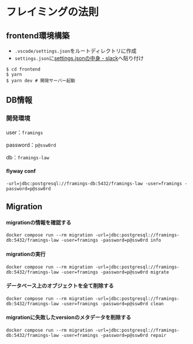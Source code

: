 # フレイミングの法則

## frontend環境構築

- `.vscode/settings.json`をルートディレクトリに作成
- `settings.json`に[settings.jsonの中身 - slack](https://gp41-hq.slack.com/archives/C048MULC86L/p1666684708531239)へ貼り付け

```shell
$ cd frontend
$ yarn
$ yarn dev # 開発サーバー起動
```

## DB情報
### 開発環境
user：`framings`

password：`p@ssw0rd`

db：`framings-law`

#### flyway conf
```
-url=jdbc:postgresql://framings-db:5432/framings-law -user=framings -password=p@ssw0rd
```

## Migration
#### migrationの情報を確認する
```
docker compose run --rm migration -url=jdbc:postgresql://framings-db:5432/framings-law -user=framings -password=p@ssw0rd info
```

#### migrationの実行
```
docker compose run --rm migration -url=jdbc:postgresql://framings-db:5432/framings-law -user=framings -password=p@ssw0rd migrate
```

#### データベース上のオブジェクトを全て削除する
```
docker compose run --rm migration -url=jdbc:postgresql://framings-db:5432/framings-law -user=framings -password=p@ssw0rd clean
```

#### migrationに失敗したversionのメタデータを削除する
```
docker compose run --rm migration -url=jdbc:postgresql://framings-db:5432/framings-law -user=framings -password=p@ssw0rd repair
```
